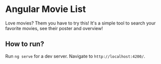 # Angular Movie List

Love movies? Them you have to try this! It's a simple tool to search your favorite movies, see their poster and overview!

## How to run?

Run `ng serve` for a dev server. Navigate to `http://localhost:4200/`. 
